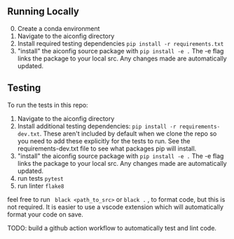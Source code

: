 ## Running Locally

0. Create a conda environment
1. Navigate to the aiconfig directory
2. Install required testing dependencies `pip install -r requirements.txt`
3. "install" the aiconfig source package with `pip install -e .` The -e flag links the package to your local src. Any changes made are automatically updated.

## Testing

To run the tests in this repo:

1. Navigate to the aiconfig directory
2. Install additional testing dependencies: `pip install -r requirements-dev.txt`. These aren't included by default when we clone the repo so you need to add these explicitly for the tests to run. See the requirements-dev.txt file to see what packages pip will install.
3. "install" the aiconfig source package with `pip install -e .` The -e flag links the package to your local src. Any changes made are automatically updated.
4. run tests `pytest`
5. run linter `flake8`

feel free to run ` black <path_to_src>` or `black .` , to format code, but this is not required. It is easier to use a vscode extension which will automatically format your code on save.

TODO: build a github action workflow to automatically test and lint code.
